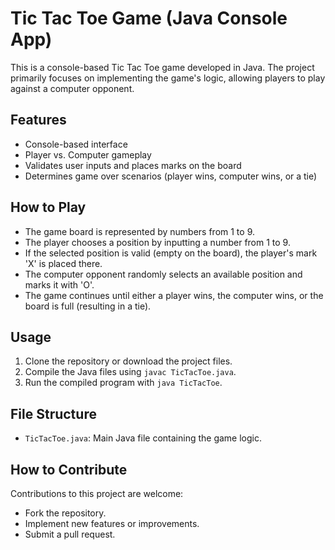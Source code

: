 # Tic Tac Toe Game (Java Console App)

This is a console-based Tic Tac Toe game developed in Java. The project primarily focuses on implementing the game's logic, allowing players to play against a computer opponent.

## Features

- Console-based interface
- Player vs. Computer gameplay
- Validates user inputs and places marks on the board
- Determines game over scenarios (player wins, computer wins, or a tie)

## How to Play

- The game board is represented by numbers from 1 to 9.
- The player chooses a position by inputting a number from 1 to 9.
- If the selected position is valid (empty on the board), the player's mark 'X' is placed there.
- The computer opponent randomly selects an available position and marks it with 'O'.
- The game continues until either a player wins, the computer wins, or the board is full (resulting in a tie).

## Usage

1. Clone the repository or download the project files.
2. Compile the Java files using `javac TicTacToe.java`.
3. Run the compiled program with `java TicTacToe`.

## File Structure

- `TicTacToe.java`: Main Java file containing the game logic.

## How to Contribute

Contributions to this project are welcome:

- Fork the repository.
- Implement new features or improvements.
- Submit a pull request.

